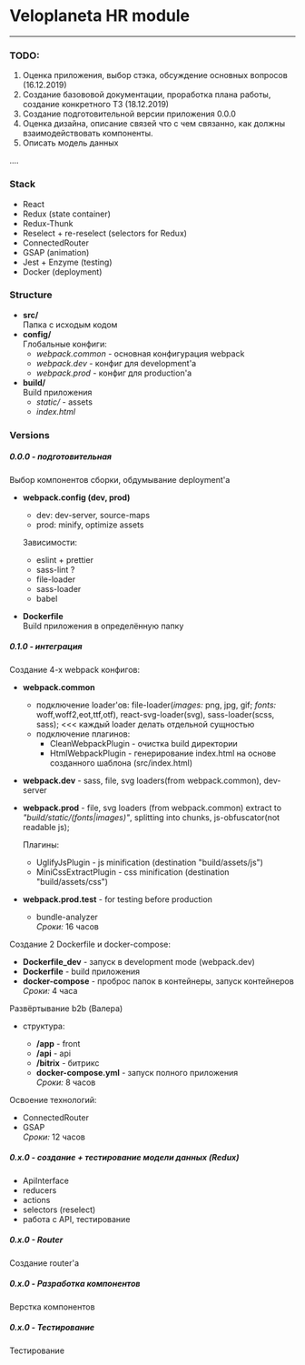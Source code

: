 # Veloplaneta HR module
___

### TODO:

1. Оценка приложения, выбор стэка, обсуждение основных вопросов (16.12.2019)
2. Создание базововой документации, проработка плана работы, создание конкретного ТЗ (18.12.2019)
3. Создание подготовительной версии приложения 0.0.0
4. Оценка дизайна, описание связей что с чем связанно, как должны взаимодействовать компоненты.
5. Описать модель данных

.... 


### Stack

- React
- Redux (state container)
- Redux-Thunk
- Reselect + re-reselect (selectors for Redux)
- ConnectedRouter
- GSAP (animation)
- Jest + Enzyme (testing) 
- Docker (deployment)

### Structure

- **src/**   
    Папка с исходым кодом
- **config/**   
    Глобальные конфиги:
    - *webpack.common* - основная конфигурация webpack
    - *webpack.dev* - конфиг для  development'a
    - *webpack.prod* - конфиг для production'a
- **build/**   
    Build приложения  
    - *static/* - assets
    - *index.html*
  

### Versions

##### 0.0.0 - подготовительная
Выбор компонентов сборки, обдумывание deployment'a

- **webpack.config (dev, prod)**
    - dev: dev-server, source-maps
    - prod: minify, optimize assets
    
    Зависимости:
    
    - eslint + prettier
    - sass-lint ? 
    - file-loader
    - sass-loader
    - babel
    
- **Dockerfile**   
Build приложения в определённую папку
   
   
##### 0.1.0 - интеграция

Cоздание 4-х webpack конфигов:

- **webpack.common** 
    - подключение loader'ов: file-loader(*images:* png, jpg, gif; *fonts:* woff,woff2,eot,ttf,otf),
    react-svg-loader(svg), sass-loader(scss, sass); <<< каждый loader делать отдельной сущностью 
    - подключение плагинов:
        - CleanWebpackPlugin - очистка build директории
        - HtmlWebpackPlugin - генерирование index.html на основе созданного шаблона (src/index.html)
- **webpack.dev** - sass, file, svg loaders(from webpack.common), dev-server
- **webpack.prod** - file, svg loaders (from webpack.common) extract to *"build/static/(fonts|images)"*, splitting into chunks, js-obfuscator(not readable js);   
    
    Плагины: 
    
    - UglifyJsPlugin - js minification (destination "build/assets/js")
    - MiniCssExtractPlugin - css minification (destination "build/assets/css")
    
- **webpack.prod.test** - for testing before production   
    - bundle-analyzer  
    *Сроки:* 16 часов
    
Создание 2 Dockerfile и docker-compose: 

- **Dockerfile_dev** - запуск в development mode (webpack.dev)
- **Dockerfile** - build приложения
- **docker-compose** - проброс папок в контейнеры, запуск контейнеров  
*Сроки:* 4 часа

Развёртывание b2b (Валера)
- структура:

    - **/app** - front  
    - **/api** - api  
    - **/bitrix** - битрикс  
    - **docker-compose.yml** - запуск полного приложения  
    *Сроки:* 8 часов

Освоение технологий:

- ConnectedRouter
- GSAP  
*Сроки:* 12 часов

##### 0.x.0 - создание + тестирование  модели данных (Redux)
- ApiInterface
- reducers
- actions
- selectors (reselect)
- работа с API, тестирование

##### 0.x.0 - Router

Cоздание router'a

##### 0.x.0 - Разработка компонентов

Верстка компонентов

##### 0.x.0 - Тестирование

Тестирование    
